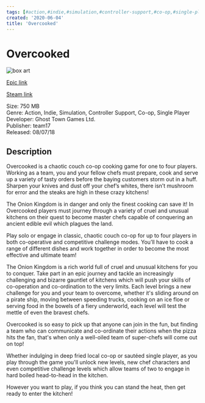 ```yaml
---
tags: [#action,#indie,#simulation,#controller-support,#co-op,#single-player,#epic,#game,#owned,#pc]
created: '2020-06-04'
title: 'Overcooked'
---
```

# Overcooked

![box art](https://cdn1.epicgames.com/undefined/offer/PDP%20Promo-2560x1440-71b09e2be137632b45871b92f6e13ed9.jpg?h=270&amp;resize=1&amp;w=480)

[Epic link](https://www.epicgames.com/store/en-US/p/overcooked)

[Steam link](https://store.steampowered.com/app/728880/Overcooked_2/?snr=1_7_7_151_150_1)

Size: 750 MB  
Genre: Action, Indie, Simulation, Controller Support, Co-op, Single Player  
Developer: Ghost Town Games Ltd.  
Publisher: team17  
Released: 08/07/18  

## Description

Overcooked is a chaotic couch co-op cooking game for one to four players. Working as a team, you and your fellow chefs must prepare, cook and serve up a variety of tasty orders before the baying customers storm out in a huff. Sharpen your knives and dust off your chef’s whites, there isn’t mushroom for error and the steaks are high in these crazy kitchens! 

The Onion Kingdom is in danger and only the finest cooking can save it! In Overcooked players must journey through a variety of cruel and unusual kitchens on their quest to become master chefs capable of conquering an ancient edible evil which plagues the land.

Play solo or engage in classic, chaotic couch co-op for up to four players in both co-operative and competitive challenge modes. You’ll have to cook a range of different dishes and work together in order to become the most effective and ultimate team! 

The Onion Kingdom is a rich world full of cruel and unusual kitchens for you to conquer. Take part in an epic journey and tackle an increasingly challenging and bizarre gauntlet of kitchens which will push your skills of co-operation and co-ordination to the very limits. Each level brings a new challenge for you and your team to overcome, whether it's sliding around on a pirate ship, moving between speeding trucks, cooking on an ice floe or serving food in the bowels of a fiery underworld, each level will test the mettle of even the bravest chefs. 

Overcooked is so easy to pick up that anyone can join in the fun, but finding a team who can communicate and co-ordinate their actions when the pizza hits the fan, that's when only a well-oiled team of super-chefs will come out on top! 

Whether indulging in deep fried local co-op or sautéed single player, as you play through the game you'll unlock new levels, new chef characters and even competitive challenge levels which allow teams of two to engage in hard boiled head-to-head in the kitchen. 

However you want to play, if you think you can stand the heat, then get ready to enter the kitchen! 
